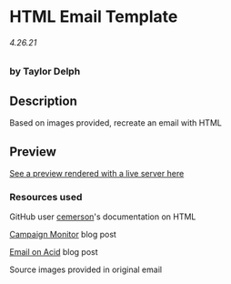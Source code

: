 # HTML Email Template
###### 4.26.21
### by Taylor Delph

## Description
Based on images provided, recreate an email with HTML

## Preview
[See a preview rendered with a live server here](https://taylulz.github.io/HTML-Email-Template/)

### Resources used
GitHub user [cemerson](https://gist.github.com/cemerson/4495931#file-email-html)'s documentation on HTML

[Campaign Monitor](http://www.campaignmonitor.com/blog/post/3317/correct-doctype-to-use-in-html-email/) blog post

[Email on Acid](http://www.emailonacid.com/blog/details/C18/doctype_-_the_black_sheep_of_html_email_design) blog post

Source images provided in original email


